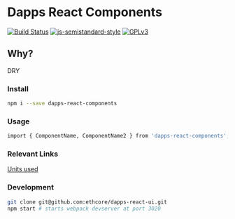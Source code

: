 # Dapps React Components

[![Build Status][travis-image]][travis-url]
[![js-semistandard-style][semistandard-image]][semistandard-url]
[![GPLv3][license-image]][license-url]

[travis-image]: https://travis-ci.org/ethcore/dapps-react-ui.svg?branch=master "Build Status"
[travis-url]: https://travis-ci.org/ethcore/dapps-react-ui
[semistandard-url]: (https://github.com/Flet/semistandard)
[semistandard-image]: https://img.shields.io/badge/code%20style-semistandard-brightgreen.svg?style=flat-square
[issues-image]: http://path/to/issues
[issues-url]: https://github.com/ethcore/dapps-react-ui/issues "issues"
[coveralls-image]: https://coveralls.io/repos/github/ethcore/dapps-react-ui/badge.svg?branch=master
[coveralls-url]: https://coveralls.io/github/ethcore/dapps-react-ui?branch=master "Coverage Status"
[license-image]: https://img.shields.io/badge/license-GPL%20v3-green.svg
[license-url]: http://www.gnu.org/licenses/gpl-3.0.en.html

## Why?
DRY

### Install
```bash
npm i --save dapps-react-components
```

### Usage
```bash
import { ComponentName, ComponentName2 } from 'dapps-react-components';
```

### Relevant Links
[Units used](UNITS.md)

### Development
```bash
git clone git@github.com:ethcore/dapps-react-ui.git
npm start # starts webpack devserver at port 3020
```
